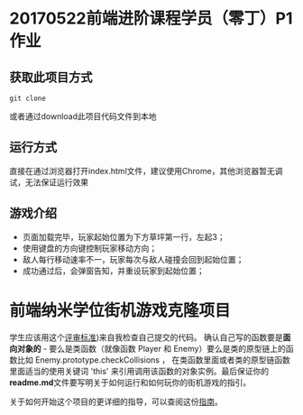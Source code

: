 # 20170522前端进阶课程学员（零丁）P1作业

## 获取此项目方式
```
git clone 
```
或者通过download此项目代码文件到本地

## 运行方式
直接在通过浏览器打开index.html文件，建议使用Chrome，其他浏览器暂无调试，无法保证运行效果

## 游戏介绍
* 页面加载完毕，玩家起始位置为下方草坪第一行，左起3；
* 使用键盘的方向键控制玩家移动方向；
* 敌人每行移动速率不一，玩家每次与敌人碰撞会回到起始位置；
* 成功通过后，会弹窗告知，并重设玩家到起始位置；



前端纳米学位街机游戏克隆项目
===============================

学生应该用这个[评审标准](https://review.udacity.com/#!/rubrics/499/view))来自我检查自己提交的代码。 确认自己写的函数要是**面向对象的** -  要么是类函数（就像函数 Player 和 Enemy）要么是类的原型链上的函数比如 Enemy.prototype.checkCollisions ， 在类函数里面或者类的原型链函数里面适当的使用关键词 'this' 来引用调用该函数的对象实例。最后保证你的**readme.md**文件要写明关于如何运行和如何玩你的街机游戏的指引。

关于如何开始这个项目的更详细的指导，可以查阅这份[指南](https://gdgdocs.org/document/d/1v01aScPjSWCCWQLIpFqvg3-vXLH2e8_SZQKC8jNO0Dc/pub?embedded=true)。
